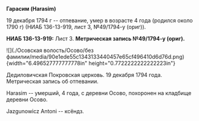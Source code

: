 **Гарасим (Harasim)**

19 декабря 1794 г -- отпевание, умер в возрасте 4 года (родился около
1790 г) (НИАБ 136-13-919, лист 3, №49/1794-у (ориг)).

**НИАБ 136-13-919:** Лист 3. **Метрическая запись №49/1794-у (ориг).**

![](./Осовская волость/Осово/без фамилии/media/90e1ede55c1343133440457e65cf496410d6d76d.png){width="6.496527777777778in"
height="0.7722222222222223in"}

Дедиловичская Покровская церковь. 19 декабря 1794 года. Метрическая
запись об отпевании.

Harasim -- умерший, 4 года, с деревни Осово, похоронен на кладбище
деревни Осово.

Jazgunowicz Antoni -- ксёндз.
